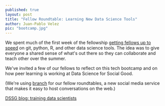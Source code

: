 ```yaml
---
published: true
layout: post
title: "Fellow Roundtable: Learning New Data Science Tools"
author: Juan-Pablo Velez
pic: "bootcamp.jpg"
---
```


We spent much of the first week of the fellowship [getting fellows up to speed](http://dssg.io/2013/06/08/training-data-scientists-tools.html) on git, python, R, and other data science tools. The idea was to give everyone a shared sense of what's out there so they can collaborate and teach other over the summer.

We've invited a few of our fellows to reflect on this tech bootcamp and on how peer learning is working at Data Science for Social Good.

(We're using [branch](http://branch.com) for our fellow roundtables, a new social media service that makes it easy to host conversations on the web.)

<script type="text/javascript" src="http://embed-script.branch.com/assets/embed/embed.m.js?body=0" data-branch-embedid="8tGgBXuOPrc" ></script>
<noscript><a href="http://branch.com/b/dssg-blog-training-data-scientists">DSSG blog: training data scientists</a></noscript>

